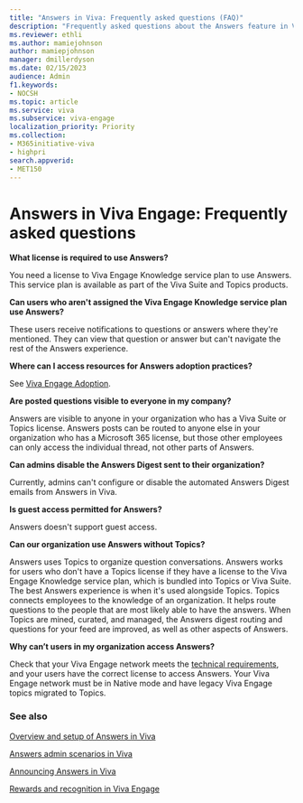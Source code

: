 ```yaml
---
title: "Answers in Viva: Frequently asked questions (FAQ)"
description: "Frequently asked questions about the Answers feature in Viva."
ms.reviewer: ethli
ms.author: mamiejohnson
author: mamiepjohnson
manager: dmillerdyson
ms.date: 02/15/2023
audience: Admin
f1.keywords:
- NOCSH
ms.topic: article
ms.service: viva
ms.subservice: viva-engage
localization_priority: Priority
ms.collection:  
- M365initiative-viva
- highpri
search.appverid:
- MET150
---
```


# Answers in Viva Engage: Frequently asked questions

**What license is required to use Answers?**

You need a license to Viva Engage Knowledge service plan to use Answers. This service plan is available as part of the Viva Suite and Topics products.

**Can users who aren't assigned the Viva Engage Knowledge service plan use Answers?**

These users receive notifications to questions or answers where they're mentioned. They can view that question or answer but can't navigate the rest of the Answers experience.

**Where can I access resources for Answers adoption practices?**

See [Viva Engage Adoption](https://adoption.microsoft.com/yammer/).

**Are posted questions visible to everyone in my company?**

Answers are visible to anyone in your organization who has a Viva Suite or Topics license. Answers posts can be routed to anyone else in your organization who has a Microsoft 365 license, but those other employees can only access the individual thread, not other parts of Answers.

**Can admins disable the Answers Digest sent to their organization?**

Currently, admins can't configure or disable the automated Answers Digest emails from Answers in Viva.

**Is guest access permitted for Answers?**

Answers doesn't support guest access.

**Can our organization use Answers without Topics?**

Answers uses Topics to organize question conversations. Answers works for users who don't have a Topics license if they have a license to the Viva Engage Knowledge service plan, which is bundled into Topics or Viva Suite. The best Answers experience is when it's used alongside Topics. Topics connects employees to the knowledge of an organization. It helps route questions to the people that are most likely able to have the answers. When Topics are mined, curated, and managed, the Answers digest routing and questions for your feed are improved, as well as other aspects of Answers.

**Why can’t users in my organization access Answers?**

Check that your Viva Engage network meets the [technical requirements](/viva/engage/eac-answers-overview-setup), and your users have the correct license to access Answers. Your Viva Engage network must be in Native mode and have legacy Viva Engage topics migrated to Topics.

### See also

[Overview and setup of Answers in Viva](/Viva/engage/eac-answers-overview-setup)

[Answers admin scenarios in Viva](/Viva/engage/eac-answers-admin-scenarios)

[Announcing Answers in Viva](https://techcommunity.microsoft.com/t5/microsoft-viva-blog/announcing-answers-in-microsoft-viva/ba-p/3634288)

[Rewards and recognition in Viva Engage](/Viva/engage/badges)
